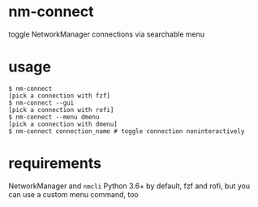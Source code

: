 # nm-connect
toggle NetworkManager connections via searchable menu

# usage

```
$ nm-connect
[pick a connection with fzf]
$ nm-connect --gui
[pick a connection with rofi]
$ nm-connect --menu dmenu
[pick a connection with dmenu]
$ nm-connect connection_name # toggle connection noninteractively
```

# requirements
NetworkManager and `nmcli`
Python 3.6+
by default, fzf and rofi, but you can use a custom menu command, too
